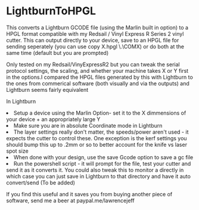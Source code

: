 # LightburnToHPGL

This converts a Lightburn GCODE file (using the Marlin built in option) to a HPGL format compatible with my Redsail / Vinyl Express R Series 2 vinyl cutter.
This can output directly to your device, save to an HPGL file for sending seperately (you can use copy X.hpgl \\.\COMX) or do both at the same time (default but you are prompted)

Only tested on my Redsail/VinyExpressR2 but you can tweak the serial protocol settings, the scaling, and whether your machine takes X or Y first in the options.I compared the HPGL files generated by this with Lightburn to the ones from commerical software (both visually and via the outputs) and Lightburn seems fairly equivalent

In Lightburn
<li>Setup a device using the Marlin Option- set it to the X dimmensions of your device + an appropriately large Y</li>
<li>Make sure you are in absolute Coordinate mode in Lightburn</li>
<li>The layer settings really don't matter, the speeds/power aren't used - it expects the cutter to control these. One exception is the kerf settings you should bump this up to .2mm or so to better account for the knife vs laser spot size</li>
<li>When done with your design, use the save Gcode option to save a gc file</li>
<li>Run the powershell script - it will prompt for the file, test your cutter and send it as it converts it. You could also tweak this to monitor a directly in which case you can just save in Lightburn to that directory and have it auto convert/send (To be added)</li>



If you find this useful and it saves you from buying another piece of software, send me a beer at paypal.me/lawrencejeff
